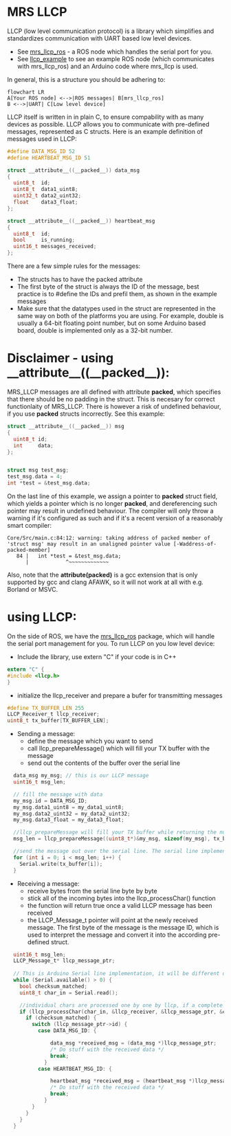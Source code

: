 # MRS LLCP

LLCP (low level communication protocol) is a library which simplifies and standardizes communication with UART based low level devices.
* See [mrs_llcp_ros](https://github.com/ctu-mrs/mrs_llcp_ros) - a ROS node which handles the serial port for you.
* See [llcp_example](https://github.com/ctu-mrs/llcp_example) to see an example ROS node (which communicates with mrs_llcp_ros) and an Arduino code where mrs_llcp is used.

In general, this is a structure you should be adhering to:

```mermaid
flowchart LR
A[Your ROS node] <-->|ROS messages| B[mrs_llcp_ros]
B <-->|UART| C[Low level device]
```

LLCP itself is written in in plain C, to ensure compability with as many devices as possible.
LLCP allows you to communicate with pre-defined messages, represented as C structs.
Here is an example definition of messages used in LLCP:

```c
#define DATA_MSG_ID 52
#define HEARTBEAT_MSG_ID 51

struct __attribute__((__packed__)) data_msg
{
  uint8_t  id;
  uint8_t  data1_uint8;
  uint32_t data2_uint32;
  float    data3_float;
};

struct __attribute__((__packed__)) heartbeat_msg
{
  uint8_t  id;
  bool     is_running;
  uint16_t messages_received;
};
```

There are a few simple rules for the messages:
* The structs has to have the packed attribute
* The first byte of the struct is always the ID of the message, best practice is to #define the IDs and prefil them, as shown in the example messages
* Make sure that the datatypes used in the struct are represented in the same way on both of the platforms you are using. For example, double is usually a 64-bit floating point number, but on some Arduino based board, double is implemented only as a 32-bit number.

# Disclaimer - using \_\_attribute\_\_((\_\_packed\_\_)):
MRS_LLCP messages are all defined with attribute __packed__, which specifies that there should be no padding in the struct.
This is necesary for correct functionlaity of MRS_LLCP.
There is however a risk of undefined behaviour, if you use __packed__ structs incorrectly.
See this example:

```c
struct __attribute__((__packed__)) msg
{
  uint8_t id;
  int     data;
};


struct msg test_msg;
test_msg.data = 4;
int *test = &test_msg.data;
```

On the last line of this example, we assign a pointer to __packed__ struct field, which yields a pointer which is no longer __packed__, and dereferencing such pointer may result in undefined behaviour.
The compiler will only throw a warning if it's configured as such and if it's a recent version of a reasonably smart compiler:
```
Core/Src/main.c:84:12: warning: taking address of packed member of 'struct msg' may result in an unaligned pointer value [-Waddress-of-packed-member]
   84 |   int *test = &test_msg.data;
      |            ^~~~~~~~~~~~~~
```
Also, note that the __attribute(packed)__ is a gcc extension that is only supported by gcc and clang AFAWK, so it will not work at all with e.g. Borland or MSVC.

# using LLCP:
On the side of ROS, we have the [mrs_llcp_ros](https://github.com/ctu-mrs/mrs_llcp_ros) package, which will handle the serial port management for you.
To run LLCP on you low level device:

* Include the library, use extern "C" if your code is in C++
```c
extern "C" {
#include <llcp.h>
}
```

* initialize the llcp_receiver and prepare a bufer for transmitting messages

```c
#define TX_BUFFER_LEN 255
LLCP_Receiver_t llcp_receiver;
uint8_t tx_buffer[TX_BUFFER_LEN];
```

* Sending a message:
  * define the message which you want to send
  * call llcp_prepareMessage() which will fill your TX buffer with the message
  * send out the contents of the buffer over the serial line

```c
  data_msg my_msg; // this is our LLCP message
  uint16_t msg_len;

  // fill the message with data
  my_msg.id = DATA_MSG_ID;
  my_msg.data1_uint8 = my_data1_uint8;
  my_msg.data2_uint32 = my_data2_uint32;
  my_msg.data3_float = my_data3_float;

  //llcp_prepareMessage will fill your TX buffer while returning the number of bytes written
  msg_len = llcp_prepareMessage((uint8_t*)&my_msg, sizeof(my_msg), tx_buffer);

  //send the message out over the serial line. The serial line implementation is based on the platform you are using, the example shown here is from an Arduino
  for (int i = 0; i < msg_len; i++) {
    Serial.write(tx_buffer[i]);
  }
```

* Receiving a message:
  * receive bytes from the serial line byte by byte
  * stick all of the incoming bytes into the llcp_processChar() function
  * the function will return true once a valid LLCP message has been received
  * the LLCP_Message_t pointer will point at the newly received message. The first byte of the message is the message ID, which is used to interpret the message and convert it into the according pre-defined struct.
   
```c
  uint16_t msg_len;
  LLCP_Message_t* llcp_message_ptr;
  
  // This is Arduino Serial line implementation, it will be different on other platforms
  while (Serial.available() > 0) {
    bool checksum_matched;
    uint8_t char_in = Serial.read();

    //individual chars are processed one by one by llcp, if a complete message is received, llcp_processChar() returns true
    if (llcp_processChar(char_in, &llcp_receiver, &llcp_message_ptr, &checksum_matched)) {
      if (checksum_matched) {
        switch (llcp_message_ptr->id) {
          case DATA_MSG_ID: {

              data_msg *received_msg = (data_msg *)llcp_message_ptr;
              /* Do stuff with the received data */
              break;
            }
          case HEARTBEAT_MSG_ID: {

              heartbeat_msg *received_msg = (heartbeat_msg *)llcp_message_ptr;
              /* Do stuff with the received data */
              break;
            }
        }
      }
    }
  }
```
